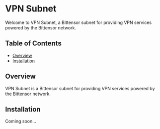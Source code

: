 # VPN Subnet

Welcome to VPN Subnet, a Bittensor subnet for providing VPN services powered by the Bittensor network.

## Table of Contents

- [Overview](#overview)
- [Installation](#installation)

## Overview

VPN Subnet is a Bittensor subnet for providing VPN services powered by the Bittensor network.

## Installation

Coming soon...